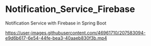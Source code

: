 # Notification_Service_Firebase
Notification Service with Firebase in Spring Boot


https://user-images.githubusercontent.com/46961710/207583094-e9d6b617-6e54-44fe-bea3-40aaeb830f3b.mp4


